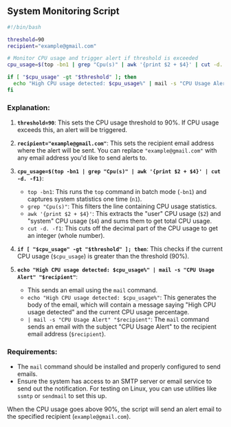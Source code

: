 ## System Monitoring Script

```bash
#!/bin/bash

threshold=90
recipient="example@gmail.com"

# Monitor CPU usage and trigger alert if threshold is exceeded
cpu_usage=$(top -bn1 | grep "Cpu(s)" | awk '{print $2 + $4}' | cut -d. -f1)

if [ "$cpu_usage" -gt "$threshold" ]; then
  echo "High CPU usage detected: $cpu_usage%" | mail -s "CPU Usage Alert" "$recipient"
fi
```

### Explanation:

1. **`threshold=90`**: This sets the CPU usage threshold to 90%. If CPU usage exceeds this, an alert will be triggered.

2. **`recipient="example@gmail.com"`**: This sets the recipient email address where the alert will be sent. You can replace `"example@gmail.com"` with any email address you'd like to send alerts to.

3. **`cpu_usage=$(top -bn1 | grep "Cpu(s)" | awk '{print $2 + $4}' | cut -d. -f1)`**: 
   - `top -bn1`: This runs the `top` command in batch mode (`-bn1`) and captures system statistics one time (`n1`).
   - `grep "Cpu(s)"`: This filters the line containing CPU usage statistics.
   - `awk '{print $2 + $4}'`: This extracts the "user" CPU usage (`$2`) and "system" CPU usage (`$4`) and sums them to get total CPU usage.
   - `cut -d. -f1`: This cuts off the decimal part of the CPU usage to get an integer (whole number).

4. **`if [ "$cpu_usage" -gt "$threshold" ]; then`**: This checks if the current CPU usage (`$cpu_usage`) is greater than the threshold (90%).

5. **`echo "High CPU usage detected: $cpu_usage%" | mail -s "CPU Usage Alert" "$recipient"`**: 
   - This sends an email using the `mail` command.
   - `echo "High CPU usage detected: $cpu_usage%"`: This generates the body of the email, which will contain a message saying "High CPU usage detected" and the current CPU usage percentage.
   - `| mail -s "CPU Usage Alert" "$recipient"`: The `mail` command sends an email with the subject "CPU Usage Alert" to the recipient email address (`$recipient`).

### Requirements:
- The `mail` command should be installed and properly configured to send emails.
- Ensure the system has access to an SMTP server or email service to send out the notification. For testing on Linux, you can use utilities like `ssmtp` or `sendmail` to set this up.

When the CPU usage goes above 90%, the script will send an alert email to the specified recipient (`example@gmail.com`).
